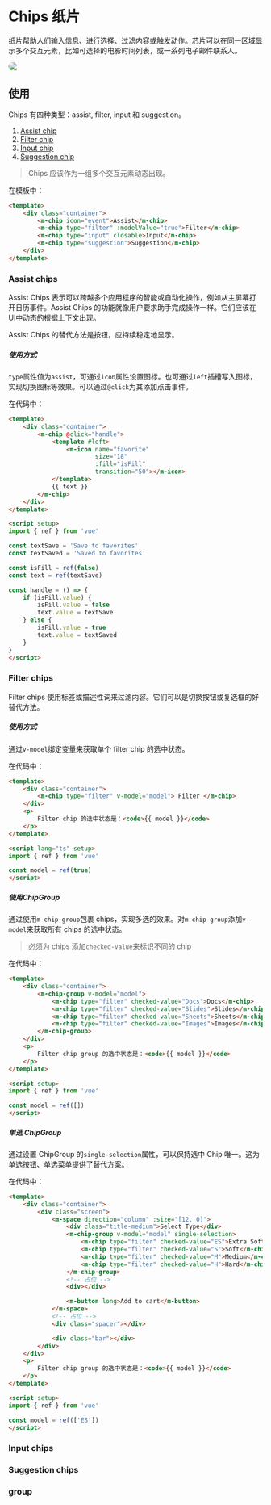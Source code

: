 # Chips 纸片

纸片帮助人们输入信息、进行选择、过滤内容或触发动作。芯片可以在同一区域显示多个交互元素，比如可选择的电影时间列表，或一系列电子邮件联系人。

<img src="/img/chip/head.png" style="display:block;border-radius:13px;">

## 使用

Chips 有四种类型：assist, filter, input 和 suggestion。

<ClientOnly>
<chip-use></chip-use>
</ClientOnly>

1. [Assist chip](#assist-chips)
2. [Filter chip](#filter-chips)
3. [Input chip](#input-chips)
4. [Suggestion chip](#suggestion-chips)

> Chips 应该作为一组多个交互元素动态出现。

在模板中：

```html
<template>
    <div class="container">
        <m-chip icon="event">Assist</m-chip>
        <m-chip type="filter" :modelValue="true">Filter</m-chip>
        <m-chip type="input" closable>Input</m-chip>
        <m-chip type="suggestion">Suggestion</m-chip>
    </div>
</template>

```

### Assist chips

Assist Chips 表示可以跨越多个应用程序的智能或自动化操作，例如从主屏幕打开日历事件。Assist Chips 的功能就像用户要求助手完成操作一样。它们应该在UI中动态的根据上下文出现。

Assist Chips 的替代方法是按钮，应持续稳定地显示。

<ClientOnly>
<chip-assist></chip-assist>
</ClientOnly>

##### 使用方式

`type`属性值为`assist`，可通过`icon`属性设置图标。也可通过`left`插槽写入图标，实现切换图标等效果。可以通过`@click`为其添加点击事件。

<ClientOnly>
<chip-assist-use></chip-assist-use>
</ClientOnly>

在代码中：

```html
<template>
    <div class="container">
        <m-chip @click="handle">
            <template #left>
                <m-icon name="favorite" 
                        size="18" 
                        :fill="isFill" 
                        transition="50"></m-icon>
            </template>
            {{ text }}
        </m-chip>
    </div>
</template>

<script setup>
import { ref } from 'vue'

const textSave = 'Save to favorites'
const textSaved = 'Saved to favorites'

const isFill = ref(false)
const text = ref(textSave)

const handle = () => {
    if (isFill.value) {
        isFill.value = false
        text.value = textSave
    } else {
        isFill.value = true
        text.value = textSaved
    }
}
</script>

```



### Filter chips

Filter chips 使用标签或描述性词来过滤内容。它们可以是切换按钮或复选框的好替代方法。

##### 使用方式

通过`v-model`绑定变量来获取单个 filter chip 的选中状态。

<ClientOnly>
<chip-filter-use></chip-filter-use>
</ClientOnly>

在代码中：

```html
<template>
    <div class="container">
        <m-chip type="filter" v-model="model"> Filter </m-chip>
    </div>
    <p>
        Filter chip 的选中状态是：<code>{{ model }}</code>
    </p>
</template>

<script lang="ts" setup>
import { ref } from 'vue'

const model = ref(true)
</script>
```

##### 使用ChipGroup

通过使用`m-chip-group`包裹 chips，实现多选的效果。对`m-chip-group`添加`v-model`来获取所有 chips 的选中状态。

> 必须为 chips 添加`checked-value`来标识不同的 chip

<ClientOnly>
<chip-filter-group></chip-filter-group>
</ClientOnly>

在代码中：

```html
<template>
    <div class="container">
        <m-chip-group v-model="model">
            <m-chip type="filter" checked-value="Docs">Docs</m-chip>
            <m-chip type="filter" checked-value="Slides">Slides</m-chip>
            <m-chip type="filter" checked-value="Sheets">Sheets</m-chip>
            <m-chip type="filter" checked-value="Images">Images</m-chip>
        </m-chip-group>
    </div>
    <p>
        Filter chip group 的选中状态是：<code>{{ model }}</code>
    </p>
</template>

<script setup>
import { ref } from 'vue'

const model = ref([])
</script>
```

##### 单选 ChipGroup

通过设置 ChipGroup 的`single-selection`属性，可以保持选中 Chip 唯一。这为单选按钮、单选菜单提供了替代方案。

<ClientOnly>
<chip-filter-single></chip-filter-single>
</ClientOnly>

在代码中：

```html
<template>
    <div class="container">
        <div class="screen">
            <m-space direction="column" :size="[12, 0]">
                <div class="title-medium">Select Type</div>
                <m-chip-group v-model="model" single-selection>
                    <m-chip type="filter" checked-value="ES">Extra Soft</m-chip>
                    <m-chip type="filter" checked-value="S">Soft</m-chip>
                    <m-chip type="filter" checked-value="M">Medium</m-chip>
                    <m-chip type="filter" checked-value="H">Hard</m-chip>
                </m-chip-group>
                <!-- 占位 -->
                <div></div>

                <m-button long>Add to cart</m-button>
            </m-space>
            <!-- 占位 -->
            <div class="spacer"></div>

            <div class="bar"></div>
        </div>
    </div>
    <p>
        Filter chip group 的选中状态是：<code>{{ model }}</code>
    </p>
</template>

<script setup>
import { ref } from 'vue'

const model = ref(['ES'])
</script>
```

### Input chips

### Suggestion chips

### group



